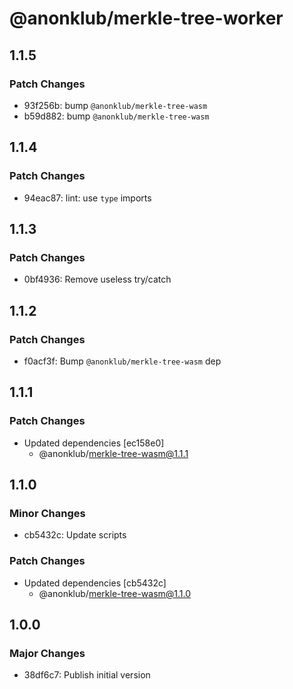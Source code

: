 # @anonklub/merkle-tree-worker

## 1.1.5

### Patch Changes

- 93f256b: bump `@anonklub/merkle-tree-wasm`
- b59d882: bump `@anonklub/merkle-tree-wasm`

## 1.1.4

### Patch Changes

- 94eac87: lint: use `type` imports

## 1.1.3

### Patch Changes

- 0bf4936: Remove useless try/catch

## 1.1.2

### Patch Changes

- f0acf3f: Bump `@anonklub/merkle-tree-wasm` dep

## 1.1.1

### Patch Changes

- Updated dependencies [ec158e0]
  - @anonklub/merkle-tree-wasm@1.1.1

## 1.1.0

### Minor Changes

- cb5432c: Update scripts

### Patch Changes

- Updated dependencies [cb5432c]
  - @anonklub/merkle-tree-wasm@1.1.0

## 1.0.0

### Major Changes

- 38df6c7: Publish initial version
